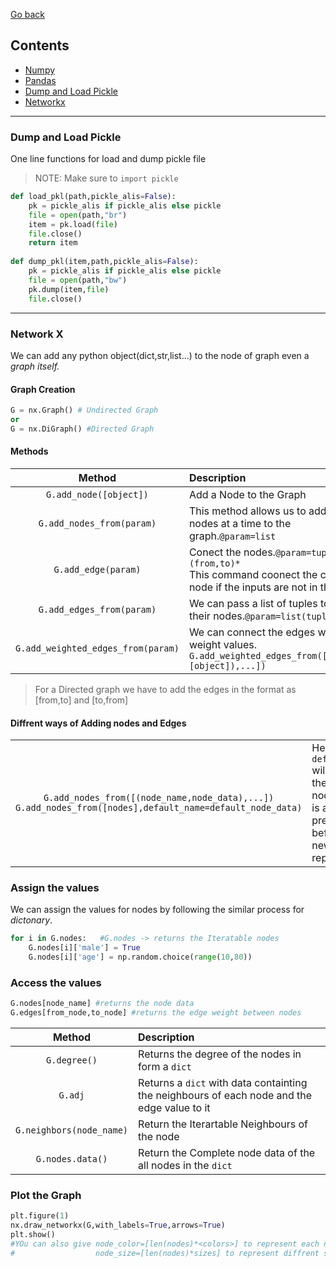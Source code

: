 [Go back](./../README.md)

## Contents
* [Numpy](./Numpy%20Notes.txt)
* [Pandas](./Pandas%20Notes.txt)
* [Dump and Load Pickle](#dump-and-load-pickle)
* [Networkx](#network-x)

---

### Dump and Load Pickle

One line functions for load and dump pickle file
> NOTE: Make sure to `import pickle`

```python
def load_pkl(path,pickle_alis=False):
    pk = pickle_alis if pickle_alis else pickle
    file = open(path,"br")
    item = pk.load(file)
    file.close()
    return item
    
def dump_pkl(item,path,pickle_alis=False):
    pk = pickle_alis if pickle_alis else pickle
    file = open(path,"bw")
    pk.dump(item,file)
    file.close()
```

---

### Network X

We can add any python object(dict,str,list...) to the node of graph even a *graph itself.*

#### Graph Creation 
```python
G = nx.Graph() # Undirected Graph
or
G = nx.DiGraph() #Directed Graph
```

#### Methods

|Method|Description|
|:-:|:-|
|`G.add_node([object])`|Add a Node to the Graph|
|`G.add_nodes_from(param)`|This method allows us to add multiple nodes at a time to the graph.`@param=list`|
|`G.add_edge(param)`|Conect the nodes.`@param=tuple *(from,to)*`<br>This command coonect the create node if the inputs are not in the Graph.|
|`G.add_edges_from(param)`|We can pass a list of tuples to connect their nodes.`@param=list(tuple)`|
|`G.add_weighted_edges_from(param)`|We can connect the edges with the weight values.<br>`G.add_weighted_edges_from([(from,to,[object]),...])`|

> For a Directed graph we have to add the edges in the format as [from,to] and [to,from]

#### Diffrent ways of Adding nodes and Edges

|||
|:-:|:-|
|`G.add_nodes_from([(node_name,node_data),...])`<br>`G.add_nodes_from([nodes],default_name=default_node_data)`|Here the `default_name` will set to the each node if data is already present before this new will replace it|

### Assign the values
We can assign the values for nodes by following the similar process for *dictonary*.
```python
for i in G.nodes:   #G.nodes -> returns the Iteratable nodes
    G.nodes[i]['male'] = True
    G.nodes[i]['age'] = np.random.choice(range(10,80))
```

### Access the values
```python
G.nodes[node_name] #returns the node data
G.edges[from_node,to_node] #returns the edge weight between nodes
```

|Method|Description|
|:-:|:-|
|`G.degree()`|Returns the degree of the nodes in form a `dict`|
|`G.adj`|Returns a `dict` with data containting the neighbours of each node and the edge value to it|
|`G.neighbors(node_name)`|Return the Iterartable Neighbours of the node|
|`G.nodes.data()`|Return the Complete node data of the all nodes in the `dict`|


### Plot the Graph

```python
plt.figure(1)
nx.draw_networkx(G,with_labels=True,arrows=True)
plt.show()
#YOu can also give node_color=[len(nodes)*<colors>] to represent each node with color
#                  node_size=[len(nodes)*sizes] to represent diffrent sizes for each node
```
